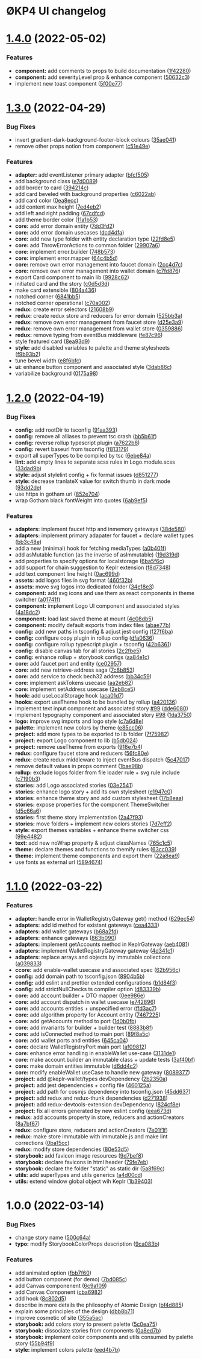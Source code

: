 # ØKP4 UI changelog

# [1.4.0](https://github.com/okp4/ui/compare/v1.3.0...v1.4.0) (2022-05-02)


### Features

* **component:** add comments to props to build documentation ([1f42280](https://github.com/okp4/ui/commit/1f42280e7c34f82b6bcf429103dd40a3d81daab3))
* **component:** add severityLevel prop & enhance component ([50632c3](https://github.com/okp4/ui/commit/50632c31d3ad685441e764d538c42d1f262a4b2d))
* implement new toast component ([5f00e77](https://github.com/okp4/ui/commit/5f00e771262be866d1a93e9d6eb396233dadf71e))

# [1.3.0](https://github.com/okp4/ui/compare/v1.2.0...v1.3.0) (2022-04-29)


### Bug Fixes

* invert gradient-dark-background-footer-block colours ([35ae041](https://github.com/okp4/ui/commit/35ae041fbbe67d785dfb598376655a21b4e6e662))
* remove other props notion from component ([c51e49e](https://github.com/okp4/ui/commit/c51e49ebe4d87a36bbbd925f80c773592c9622c4))


### Features

* **adapter:** add eventListener primary adapter ([bfcf505](https://github.com/okp4/ui/commit/bfcf505af2cef8dce8b8dedcda66d0a1d7ec6761))
* add background class ([e7d0089](https://github.com/okp4/ui/commit/e7d0089312bfb90b9c19a6f0905cedeaf028835b))
* add border to card ([394214c](https://github.com/okp4/ui/commit/394214cfa607aa83d2287cbafc6ca5499f6c842a))
* add card beveled with background properties ([c6022ab](https://github.com/okp4/ui/commit/c6022abbb43ee90fd84dc5d9967171d398216d98))
* add card color ([0ea8ecc](https://github.com/okp4/ui/commit/0ea8ecc0b4e6836597d5213d98e5b645d672b414))
* add content max height ([7ed4eb2](https://github.com/okp4/ui/commit/7ed4eb2c2d2db531da19da0114550dc9bd72dad0))
* add left and right padding ([67cdfcd](https://github.com/okp4/ui/commit/67cdfcd9fa3d8d88ab1b19eaf7b9f6d996d9df50))
* add theme border color ([11a1b53](https://github.com/okp4/ui/commit/11a1b5311c1710a1ea5e147e9fb93011bf825241))
* **core:** add error domain entity ([7dd3fd2](https://github.com/okp4/ui/commit/7dd3fd2456f639bee396b6451480cd364bd845ae))
* **core:** add error domain usecases ([dcd4dfa](https://github.com/okp4/ui/commit/dcd4dfad5889a884ec01fb06c683cd19956e84a6))
* **core:** add new type folder with entity declaration type ([22fd8e5](https://github.com/okp4/ui/commit/22fd8e5cde80520cfdd6dcd33a63607ff7ad0d4d))
* **core:** add ThrowErrorActions to common folder ([29907a6](https://github.com/okp4/ui/commit/29907a641ef38d51e5300e0865cee73e9f1d0bb5))
* **core:** implement error.builder ([748b573](https://github.com/okp4/ui/commit/748b5733f95a847ed7b97256de6d07cad465e86f))
* **core:** implement error.mapper ([64c4b5d](https://github.com/okp4/ui/commit/64c4b5d7f551664575214358a6b598289abd0f19))
* **core:** remove own error management into faucet domain ([2cc4d7c](https://github.com/okp4/ui/commit/2cc4d7c3ad6e01c3a718c253aa81a3706ad6118c))
* **core:** remove own error management into wallet domain ([c7fd876](https://github.com/okp4/ui/commit/c7fd876f6754df62229fbe7c704808e94bd053d1))
* export Card component to main lib ([9928c62](https://github.com/okp4/ui/commit/9928c62d941ce2d98456cddebfb1e9b43b8e498c))
* initiated card and the story ([c0d5d3d](https://github.com/okp4/ui/commit/c0d5d3dd7c9f0c284c70af58af1d936094ae676e))
* make card extensible ([804a436](https://github.com/okp4/ui/commit/804a436e6f8c18c02e12774d8088d2edfc862847))
* notched corner ([6841bb5](https://github.com/okp4/ui/commit/6841bb5c12c47172d916fcf3facefdfd6827f237))
* notched corner operational ([c70a002](https://github.com/okp4/ui/commit/c70a002dc8ddb10014970934550831959b798603))
* **redux:** create error selectors ([21608b9](https://github.com/okp4/ui/commit/21608b9836e319de309a5dfbbeb4fb6e2987d322))
* **redux:** create redux store and reducers for error domain ([525bb3a](https://github.com/okp4/ui/commit/525bb3a3826d752dea2e4f6cab6947df5cabf469))
* **redux:** remove own error management from faucet store ([d25e3a9](https://github.com/okp4/ui/commit/d25e3a975a012c51d9c6a5718951258f8442f0b0))
* **redux:** remove own error management from wallet store ([0359886](https://github.com/okp4/ui/commit/0359886291b1e13a2556cd23393e50d4fc83e483))
* **redux:** remove typing from eventBus middleware ([fe87c96](https://github.com/okp4/ui/commit/fe87c968d6a8000ed7b7fb6743212e2ff2f2c170))
* style featured card ([8ea93d9](https://github.com/okp4/ui/commit/8ea93d934ce95b01760b8052c0b14a287cc17444))
* **style:** add disabled variables to palette and theme stylesheets ([f9b93b2](https://github.com/okp4/ui/commit/f9b93b2f7b144a27f5255554827b32ab50653ba0))
* tune bevel width ([e8f6bfc](https://github.com/okp4/ui/commit/e8f6bfc4680c421bf21d7620a278aa0bf8076df3))
* **ui:** enhance button component and associated style ([3dab86c](https://github.com/okp4/ui/commit/3dab86c95249259fbb8b0817a9a9010ee22f0824))
* variabilize background ([0175a98](https://github.com/okp4/ui/commit/0175a98f0ed673b7db85fcd889b76a0bebf01d6e))

# [1.2.0](https://github.com/okp4/ui/compare/v1.1.0...v1.2.0) (2022-04-19)


### Bug Fixes

* **config:** add rootDir to tsconfig ([91aa393](https://github.com/okp4/ui/commit/91aa3933a7d0ba3b69421810b2ac35c9e0658c87))
* **config:** remove all alliases to prevent tsc crash ([bb5b61f](https://github.com/okp4/ui/commit/bb5b61f7b06f3fc6ac895e4d2e020a78e40ec012))
* **config:** reverse rollup typescript plugin ([a7622b8](https://github.com/okp4/ui/commit/a7622b8d784afbe9d6584ed4472b31294cf81869))
* **config:** revert baseurl from tsconfig ([f813179](https://github.com/okp4/ui/commit/f8131791528d4933980da89994d9339f0a760bbf))
* export all superTypes to be compiled by tsc ([6ebe84a](https://github.com/okp4/ui/commit/6ebe84a924bd01c2d400e7e51924aa18fa4920b0))
* **lint:** add empty lines to separate scss rules in Logo.module.scss ([33dad9b](https://github.com/okp4/ui/commit/33dad9b8fb6ba9750d87ea29ffe67dd65ce043dc))
* **style:** adjust stylelint config + fix format issues ([d851277](https://github.com/okp4/ui/commit/d851277748542bb3aeda07aca1ca4c03f17cfc7b))
* **style:** decrease tranlateX value for switch thumb in dark mode ([93dd2de](https://github.com/okp4/ui/commit/93dd2deee9963ad7d90b60f085fb5814b85107b1))
* use https in gotham url ([852e704](https://github.com/okp4/ui/commit/852e704fd87e83710b0ec905c1be48226dc4a976))
* wrap Gotham black fontWeight into quotes ([6ab9ef5](https://github.com/okp4/ui/commit/6ab9ef5d6e3f29b7af944ca8f99d090e5d5d4437))


### Features

* **adapters:** implement faucet http and inmemory gateways ([38de580](https://github.com/okp4/ui/commit/38de580b398fed8e530aa4dae09b40f04ab61d00))
* **adapters:** implement primary adapater for faucet + declare wallet types ([bb3c48e](https://github.com/okp4/ui/commit/bb3c48ed2c9f98d07acaeb224e62060a2ce8b873))
* add a new (minimal) hook for fetching mediaTypes ([a0b401f](https://github.com/okp4/ui/commit/a0b401f6f255d5a88a44c0ae3ec62a2d4ccdcc32))
* add asMutable function (as the inverse of asImmutable) ([19d319d](https://github.com/okp4/ui/commit/19d319d23f2378092655835f4e34269f8b42505b))
* add properties to specify options for localstorage ([6ba5f6c](https://github.com/okp4/ui/commit/6ba5f6c14a3440c69b03bea59f4aaeed6e5d602a))
* add support for chain suggestion to Keplr extension ([f8d7348](https://github.com/okp4/ui/commit/f8d7348b6e905ae2b14f2fbf45fc66b2b64e30e1))
* add text component line height ([0ac699d](https://github.com/okp4/ui/commit/0ac699d3b24babf9103b93eb774cd0809b99b9f2))
* **assets:** add logos files in svg format ([460f32b](https://github.com/okp4/ui/commit/460f32b0d1653e086d72deacf1ef9a3e78e0f909))
* **assets:** move svg logos into dedicated folder ([34e18e3](https://github.com/okp4/ui/commit/34e18e3e7ba674f441638c47667fcd47308cedce))
* **component:** add svg icons and use them as react components in theme switcher ([a01741f](https://github.com/okp4/ui/commit/a01741fd214f8ba6ab7270d2e0ecfcaf1de364dc))
* **component:** implement Logo UI component and associated styles ([4a18dc2](https://github.com/okp4/ui/commit/4a18dc20ad4c3a492efab558b92bd87370517d82))
* **component:** load last saved theme at mount ([4c08db5](https://github.com/okp4/ui/commit/4c08db5db2437a29354080fd6d84c041e020b763))
* **component:** modify default exports from index files ([abae77b](https://github.com/okp4/ui/commit/abae77b9d49b592abe0276b7300a8d1568dcfc68))
* **config:** add new paths in tsconfig & adjust jest config ([f27f6ba](https://github.com/okp4/ui/commit/f27f6ba62a00fd07dbe5355da4ce04b8cce57603))
* **config:** configure copy plugin in rollup config ([dfa0636](https://github.com/okp4/ui/commit/dfa0636be5d3a9b67107e17ec97d02d386d20683))
* **config:** configure rollup typescript plugin + tsconfig ([42b6361](https://github.com/okp4/ui/commit/42b636193b4883bcf376ca2170e94b0dc877952d))
* **config:** disable canvas tab for all stories ([2c2fbe5](https://github.com/okp4/ui/commit/2c2fbe58b4ccf3dd77e2e00f044abbda5a617d75))
* **config:** enhance rollup + storybook configs ([aa84e1c](https://github.com/okp4/ui/commit/aa84e1c3e6a7bdf57bf262a2b5cb911a0634c7b6))
* **core:** add faucet port and entity ([ce02957](https://github.com/okp4/ui/commit/ce0295707e87ab8a839b1ac85ba158c7d1434eda))
* **core:** add new retrieve-address saga ([7c8b853](https://github.com/okp4/ui/commit/7c8b853305e2d3421e8758ad78c90c22e6885ece))
* **core:** add service to check bech32 address ([bb34c59](https://github.com/okp4/ui/commit/bb34c59ec246ef195627a6a1999308f151cc1a97))
* **core:** implement askTokens usecase ([aa2eb82](https://github.com/okp4/ui/commit/aa2eb8233dccbe700653dad45b15c33d62c321f1))
* **core:** implement setAddress usecase ([2eb8ce5](https://github.com/okp4/ui/commit/2eb8ce5cfee5ee77d05eccb726b5b3627fc1892f))
* **hook:** add useLocalStorage hook ([aca01d7](https://github.com/okp4/ui/commit/aca01d797a450bf866da239c73cab935297c59f5))
* **hooks:** export useTheme hook to be bundled by rollup ([a420136](https://github.com/okp4/ui/commit/a4201367b6055912ddf3bb904ede8ce0df13f4be))
* implement text input component and associated story [#99](https://github.com/okp4/ui/issues/99) ([dde6080](https://github.com/okp4/ui/commit/dde6080e34f7d984d9111335089cf63ffbabc2c3))
* implement typography component and associated story [#98](https://github.com/okp4/ui/issues/98) ([1da3750](https://github.com/okp4/ui/commit/1da37503235fc410c713af5926c2062e925f06ec))
* **logo:** improve svg imports and logo style ([c7a6d8e](https://github.com/okp4/ui/commit/c7a6d8ed865670f2387cc66e259a0b3a9b9dd183))
* **palette:** implement new colors by theme ([e85cc06](https://github.com/okp4/ui/commit/e85cc064f110229972e99fce4e4b8b45ba9d2c34))
* **project:** add more types to be exported to lib folder ([7f75982](https://github.com/okp4/ui/commit/7f7598293cb0fda5b0735221b102c22f834f3fa6))
* **project:** export Logo component to lib ([b5db024](https://github.com/okp4/ui/commit/b5db024be3d6dcaae9f860a4f4218f8fc8b9134b))
* **project:** remove useTheme from exports ([918e7b4](https://github.com/okp4/ui/commit/918e7b41c70a45a5a41587489b4078bca5ced618))
* **redux:** configure faucet store and reducers ([56fc80e](https://github.com/okp4/ui/commit/56fc80e0c7d7f04e79e6cd880e2471fe7956fab0))
* **redux:** create redux middleware to inject eventBus dispatch ([5c47017](https://github.com/okp4/ui/commit/5c47017bd3294021c63d7e81a6f75d9a1a25dda5))
* remove default values in props comment ([1bae98b](https://github.com/okp4/ui/commit/1bae98b85e5e4651283901d4c2870c1ffa9aa479))
* **rollup:** exclude logos folder from file loader rule + svg rule include ([c7190b3](https://github.com/okp4/ui/commit/c7190b33b5051ba5559f2f2d28df9ea40ceafb46))
* **stories:** add Logo associated stories ([03e2541](https://github.com/okp4/ui/commit/03e2541c96b8fa727c84f6650c59cd3f8ebe7e5b))
* **stories:** enhance logo story + add its own stylesheet ([e1947c0](https://github.com/okp4/ui/commit/e1947c0c784ad5183fa0a69286d106cc49ddb664))
* **stories:** enhance theme story and add custom stylesheet ([17b8eaa](https://github.com/okp4/ui/commit/17b8eaa0a703ef74dbab6f2d0af0d6051717052e))
* **stories:** expose properties for the component ThemeSwitcher ([d5c66a6](https://github.com/okp4/ui/commit/d5c66a68462a092e8c488f21a016158eed3588d2))
* **stories:** first theme story implementation ([2a47f93](https://github.com/okp4/ui/commit/2a47f933696addde6fd8f19ff35076ba81b753d0))
* **stories:** move folders + implement new colors stories ([7d7eff2](https://github.com/okp4/ui/commit/7d7eff293070f52c2a4c6b5641913e3ddd5670d8))
* **style:** export themes variables + enhance theme switcher css ([99e4482](https://github.com/okp4/ui/commit/99e4482e9e143c94d9ff7e8221ec19dc7d050e90))
* **text:** add new noWrap property & adjust classNames ([765c1c5](https://github.com/okp4/ui/commit/765c1c5a84a2047ba721ff4f52fcbf05c0d38db9))
* **theme:** declare themes and functions to themify rules ([63cc039](https://github.com/okp4/ui/commit/63cc0394688e0614b987fe9556a8ef9b87b4cfa2))
* **theme:** implement theme components and export them ([22a8ea9](https://github.com/okp4/ui/commit/22a8ea9da2a73d701866a8df34440dd2df31320a))
* use fonts as external url ([5894674](https://github.com/okp4/ui/commit/5894674a6571a1ea6e46697af9c47d2250e7e7c3))

# [1.1.0](https://github.com/okp4/ui/compare/v1.0.0...v1.1.0) (2022-03-22)


### Features

* **adapter:** handle error in WalletRegistryGateway get() method ([629ec54](https://github.com/okp4/ui/commit/629ec545a8cbda63521069e55129c51d72c8a0c0))
* **adapters:** add id method for existant gateways ([cea4333](https://github.com/okp4/ui/commit/cea4333a02a1471b28a4d4e7139bcaf9928e5e7e))
* **adapters:** add wallet gateways ([b68a2fd](https://github.com/okp4/ui/commit/b68a2fdf2f1ad167564ccb253e8221267aaf2036))
* **adapters:** enhance gateways ([863b090](https://github.com/okp4/ui/commit/863b09009be8fe39f83650a3cf2d78ebbdedb91a))
* **adapters:** implement getAccounts method in KeplrGateway ([aeb4081](https://github.com/okp4/ui/commit/aeb40817509809fe957db58ff89714d26f591da2))
* **adapters:** implement WalletRegistryGateway gateway ([4d341c1](https://github.com/okp4/ui/commit/4d341c1dceaa3ad228e381a7af0ce9b29d0f76d6))
* **adapters:** replace arrays and objects by immutable collections ([a039833](https://github.com/okp4/ui/commit/a039833b75d5c9730bdd35f4a4c54e2762aa6f2f))
* **ccore:** add enable-wallet usecase and associated spec ([62b956c](https://github.com/okp4/ui/commit/62b956c7be7be789d9d779ab2d687cc268b97300))
* **config:** add domain path to tsconfig.json ([8904b5b](https://github.com/okp4/ui/commit/8904b5b194e544e75e24a784d08bec2a7b7550b1))
* **config:** add eslint and prettier extended configurations ([b1d84f3](https://github.com/okp4/ui/commit/b1d84f3d0ca8284d55c6293e9985bca236c96e56))
* **config:** add strictNullChecks ts compiler option ([d83339b](https://github.com/okp4/ui/commit/d83339bea34e6caa3f7df5518b2045641d1a58c7))
* **core:** add account builder + DTO mapper ([0ee986e](https://github.com/okp4/ui/commit/0ee986efa9ba897729ec95f6f34d4bb941b03e7e))
* **core:** add account dispatch in wallet usecase ([e742896](https://github.com/okp4/ui/commit/e742896ec442ede57dee4390f0bc039ed1f831fc))
* **core:** add accounts entities + unspecified error ([ffd3ac7](https://github.com/okp4/ui/commit/ffd3ac776d3023cdd7d98f98485b1e59d2d4aacf))
* **core:** add algorithm property for Account entity ([7467225](https://github.com/okp4/ui/commit/74672250a4f13d9e9334bb06c54f2997b8b5a4a7))
* **core:** add getAccounts method to port ([1d0b0fb](https://github.com/okp4/ui/commit/1d0b0fbd09145cb2f1ba81909351881c34bfa5fa))
* **core:** add invariants for builder + builder test ([8883b8f](https://github.com/okp4/ui/commit/8883b8f2c646fa651833f9d4a8dcf21ec912a6cf))
* **core:** add isConnected method to main port ([89f8a5c](https://github.com/okp4/ui/commit/89f8a5cd1c8b0b9966289170608d375fb24f68c9))
* **core:** add wallet ports and entities ([645ca04](https://github.com/okp4/ui/commit/645ca041025c48a2ae7d9ff701fb01f2d0c37219))
* **core:** declare WalletRegistryPort main port ([af09812](https://github.com/okp4/ui/commit/af09812682bd30a3bd2f641ee7eb87fd4626497e))
* **core:** enhance error handling in enableWallet use-case ([3131de1](https://github.com/okp4/ui/commit/3131de16c42e6e7cba8d038da24edf26a532d40e))
* **core:** make account.builder an immutable class + update tests ([3af40bf](https://github.com/okp4/ui/commit/3af40bfcb474386183ba3d4389a0560c2e4ec64e))
* **core:** make domain entities immutable ([d6dd4c2](https://github.com/okp4/ui/commit/d6dd4c24cf5761cc9499c770c78946620e1f5c2b))
* **core:** modify enableWallet useCase to handle new gateway ([8089377](https://github.com/okp4/ui/commit/8089377537fa3ddf6a57611fa189ed881327f83d))
* **project:** add @keplr-wallet/types devDependency ([2b2350a](https://github.com/okp4/ui/commit/2b2350a4645cb07ad8429c3354ad8d26026da40b))
* **project:** add jest dependencies + config file ([460125a](https://github.com/okp4/ui/commit/460125a741d2f6b5c233d30dce23d98be0cfdcd1))
* **project:** add path for cosmjs dependency into tsconfig.json ([45dd637](https://github.com/okp4/ui/commit/45dd637b0fb994f9ea5b239792fdbe86a80e120f))
* **project:** add redux and redux-thunk dependencies ([d271938](https://github.com/okp4/ui/commit/d27193802cfe0d3611b384a8e1a180fc5077d3e9))
* **project:** add redux-devtools-extension devDependency ([824cf8e](https://github.com/okp4/ui/commit/824cf8e975d5ec916aa51a73e330eff476c055a4))
* **project:** fix all errors generated by new eslint config ([eea673d](https://github.com/okp4/ui/commit/eea673da5f1e8a1158a7dcdb9aea96841631ad91))
* **redux:** add accounts property in store, reducers and actionCreators ([8a7bf67](https://github.com/okp4/ui/commit/8a7bf671c7c607d9f55571c0d4a0d14e65f6b482))
* **redux:** configure store, reducers and actionCreators ([7e01f1f](https://github.com/okp4/ui/commit/7e01f1f0df69979de1e6b7d1f434a3a480d22c21))
* **redux:** make store immutable with immutable.js and make lint corrections ([0ba15cc](https://github.com/okp4/ui/commit/0ba15cc3973dd9364c8b13742295c487ee120520))
* **redux:** modify store dependencies ([80e53d5](https://github.com/okp4/ui/commit/80e53d5843e48e85f46f5ff694a1cd9ec820fdb6))
* **storybook:** add favicon image resources ([9d7bef8](https://github.com/okp4/ui/commit/9d7bef8a54ef5ffbfaa13187b29f203067160002))
* **storybook:** declare favicons in html header ([79fe7eb](https://github.com/okp4/ui/commit/79fe7eb05d7615f08991c75f98d7b8dd0054ff19))
* **storybook:** declare the folder "static" as static dir ([5a8f69c](https://github.com/okp4/ui/commit/5a8f69c7aa20f36f8798ec0ad1c8554ad96a3f20))
* **utils:** add superTypes and utils generics ([a4d00cd](https://github.com/okp4/ui/commit/a4d00cd53c7aa8174a176b841240112eff0222a6))
* **utils:** extend window global object wih Keplr ([1b39403](https://github.com/okp4/ui/commit/1b39403b502c03e5e5b819599ee62afc747c1515))

# 1.0.0 (2022-03-14)


### Bug Fixes

* change story name ([500c64a](https://github.com/okp4/ui/commit/500c64a57def34eb2195cde0e9a96bbdcbed85d0))
* **typo:** modify StorybookColorProps description ([9ca083b](https://github.com/okp4/ui/commit/9ca083b153e57f674a2eb8e7c38798a435c8f442))


### Features

* add animated option ([fbb7f60](https://github.com/okp4/ui/commit/fbb7f60ff31459b04901d070c3ff2229bb3e588d))
* add button component (for demo) ([7bd085c](https://github.com/okp4/ui/commit/7bd085c8977bb070056daba6b845b9794d6440e5))
* add Canvas componenent ([6c9a109](https://github.com/okp4/ui/commit/6c9a10938b72a1f2a42324fe3536abab54417e6f))
* add Canvas Component ([cba6982](https://github.com/okp4/ui/commit/cba6982a87625e0c792ab279e4f4602cec40bd01))
* add hook ([8c802d5](https://github.com/okp4/ui/commit/8c802d52a6c78c8a0734f27629793cd225d3e73e))
* describe in more details the philosophy of Atomic Design ([bf4d885](https://github.com/okp4/ui/commit/bf4d885ce20c20e7019ed11b249cbc447685d39a))
* explain some principles of the design ([dbb8b71](https://github.com/okp4/ui/commit/dbb8b711ac3ac7654883a67129c03bd5921394a4))
* improve cosmetic of site ([355a5ac](https://github.com/okp4/ui/commit/355a5ac910e01db9e67a8313a650183381169dd1))
* **storybook:** add colors story to present palette ([5c0ea75](https://github.com/okp4/ui/commit/5c0ea754e3f4a9afb8df38763c84e646c0aaa471))
* **storybook:** dissociate stories from components ([0a8ed7b](https://github.com/okp4/ui/commit/0a8ed7ba67210246ce47fddfc5f667c2257779c8))
* **storybook:** implement color components and utils consumed by palette story ([55b94f9](https://github.com/okp4/ui/commit/55b94f9f1f858cff4c427c4863f9bc30981f2bb5))
* **style:** implement colors palette ([eed4b7b](https://github.com/okp4/ui/commit/eed4b7b315ab5be60650b59ee88084932a2bb0dd))
